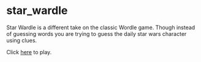 # star_wardle

Star Wardle is a different take on the classic Wordle game. Though instead of guessing words you are trying to guess the daily star wars character using clues. 

Click [here](https://hcgreer.github.io/star_wardle/) to play.
